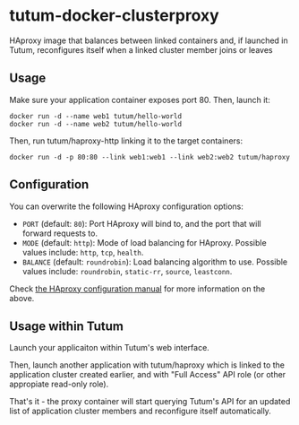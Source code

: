 tutum-docker-clusterproxy
=========================

HAproxy image that balances between linked containers and, if launched in Tutum, 
reconfigures itself when a linked cluster member joins or leaves


Usage
-----

Make sure your application container exposes port 80. Then, launch it:

	docker run -d --name web1 tutum/hello-world
	docker run -d --name web2 tutum/hello-world

Then, run tutum/haproxy-http linking it to the target containers:

	docker run -d -p 80:80 --link web1:web1 --link web2:web2 tutum/haproxy


Configuration
-------------

You can overwrite the following HAproxy configuration options:

* `PORT` (default: `80`): Port HAproxy will bind to, and the port that will forward requests to.
* `MODE` (default: `http`): Mode of load balancing for HAproxy. Possible values include: `http`, `tcp`, `health`.
* `BALANCE` (default: `roundrobin`): Load balancing algorithm to use. Possible values include: `roundrobin`, `static-rr`, `source`, `leastconn`.

Check [the HAproxy configuration manual](http://haproxy.1wt.eu/download/1.4/doc/configuration.txt) for more information on the above.


Usage within Tutum
------------------

Launch your applicaiton within Tutum's web interface.

Then, launch another application with tutum/haproxy which is linked to the application cluster created earlier, and with "Full Access" API role (or other appropiate read-only role).

That's it - the proxy container will start querying Tutum's API for an updated list of application cluster members and reconfigure itself automatically.
